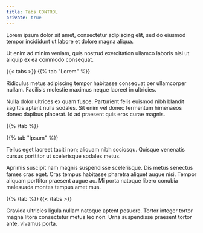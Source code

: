 ```yaml
---
title: Tabs CONTROL
private: true
---
```


Lorem ipsum dolor sit amet, consectetur adipiscing elit, sed do eiusmod tempor incididunt ut labore et dolore magna aliqua. 

Ut enim ad minim veniam, quis nostrud exercitation ullamco laboris nisi ut aliquip ex ea commodo consequat. 

{{< tabs >}}
{{% tab "Lorem" %}}

Ridiculus metus adipiscing tempor habitasse consequat per ullamcorper nullam. Facilisis molestie maximus neque laoreet in ultricies. 

Nulla dolor ultrices ex quam fusce. Parturient felis euismod nibh blandit sagittis aptent nulla sodales. Sit enim vel donec fermentum himenaeos donec dapibus placerat. Id ad praesent quis eros curae magnis.

{{% /tab %}}

{{% tab "Ipsum" %}}

Tellus eget laoreet taciti non; aliquam nibh sociosqu. Quisque venenatis cursus porttitor ut scelerisque sodales metus. 

Aprimis suscipit nam magnis suspendisse scelerisque. Dis metus senectus fames cras eget. Cras tempus habitasse pharetra aliquet augue nisi. Tempor aliquam porttitor praesent augue ac. Mi porta natoque libero conubia malesuada montes tempus amet mus.

{{% /tab %}}
{{< /tabs >}}

Gravida ultricies ligula nullam natoque aptent posuere. Tortor integer tortor magna litora consectetur metus leo non. Urna suspendisse praesent tortor ante, vivamus porta.